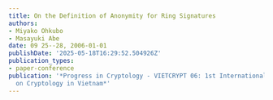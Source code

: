 ```yaml
---
title: On the Definition of Anonymity for Ring Signatures
authors:
- Miyako Ohkubo
- Masayuki Abe
date: 09 25--28, 2006-01-01
publishDate: '2025-05-18T16:29:52.504926Z'
publication_types:
- paper-conference
publication: '*Progress in Cryptology - VIETCRYPT 06: 1st International Conference
  on Cryptology in Vietnam*'
---
```

